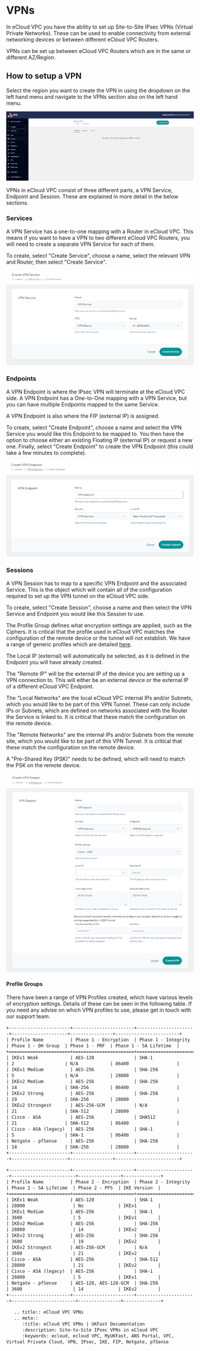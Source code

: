 # VPNs

In eCloud VPC you have the ability to set up Site-to-Site IPsec VPNs (Virtual Private Networks). These can be used to enable connectivity from external networking devices or between different eCloud VPC Routers.

VPNs can be set up between eCloud VPC Routers which are in the same or different AZ/Region.


## How to setup a VPN

Select the region you want to create the VPN in using the dropdown on the left hand menu and navigate to the VPNs section also on the left hand menu.

![VPN View](files/vpn-vpnview.png)

VPNs in eCloud VPC consist of three different parts, a VPN Service, Endpoint and Session. These are explained in more detail in the below sections.

### Services

A VPN Service has a one-to-one mapping with a Router in eCloud VPC. This means if you want to have a VPN to two different eCloud VPC Routers, you will need to create a separate VPN Service for each of them.

To create, select "Create Service", choose a name, select the relevant VPN and Router, then select "Create Service".

![VPN Service](files/vpn-vpnservice.png)

### Endpoints

A VPN Endpoint is where the IPsec VPN will terminate at the eCloud VPC side. A VPN Endpoint has a One-to-One mapping with a VPN Service, but you can have multiple Endpoints mapped to the same Service.

A VPN Endpoint is also where the FIP (external IP) is assigned.

To create, select "Create Endpoint", choose a name and select the VPN Service you would like this Endpoint to be mapped to. You then have the option to choose either an existing Floating IP (external IP) or request a new one. Finally, select "Create Endpoint" to create the VPN Endpoint (this could take a few minutes to complete).

![VPN Endpoint](files/vpn-vpnendpoint.png)

### Sessions

A VPN Session has to map to a specific VPN Endpoint and the associated Service. This is the object which will contain all of the configuration required to set up the VPN tunnel on the eCloud VPC side.

To create, select "Create Session", choose a name and then select the VPN Service and Endpoint you would like this Session to use.

The Profile Group defines what encryption settings are applied, such as the Ciphers. It is critical that the profile used in eCloud VPC matches the configuration of the remote device or the tunnel will not establish. We have a range of generic profiles which are detailed [here](vpn.md#profile-groups).

The Local IP (external) will automatically be selected, as it is defined in the Endpoint you will have already created.

The "Remote IP" will be the external IP of the device you are setting up a VPN connection to. This will either be an external device or the external IP of a different eCloud VPC Endpoint.

The "Local Networks" are the local eCloud VPC internal IPs and/or Subnets, which you would like to be part of this VPN Tunnel. These can only include IPs or Subnets, which are defined on networks associated with the Router the Service is linked to. It is critical that these match the configuration on the remote device.

The "Remote Networks" are the internal IPs and/or Subnets from the remote site, which you would like to be part of this VPN Tunnel. It is critical that these match the configuration on the remote device.

A "Pre-Shared Key (PSK)" needs to be defined, which will need to match the PSK on the remote device.

![VPN Session](files/vpn-session.png)


#### Profile Groups

There have been a range of VPN Profiles created, which have various levels of encryption settings. Details of these can be seen in the following table. If you need any advise on which VPN profiles to use, please get in touch with our support team.

```eval_rst
+-----------------------+-----------------------+----------------------+---------------------+----------------+------------------------+
| Profile Name          | Phase 1 - Encryption  | Phase 1 - Integrity  | Phase 1 - DH Group  | Phase 1 - PRF  | Phase 1 - SA Lifetime  |
+=======================+=======================+======================+=====================+================+========================+
| IKEv1 Weak            | AES-128               | SHA-1                | 2                   | N/A            | 86400                  |
| IKEv1 Medium          | AES-256               | SHA-256              | 5                   | N/A            | 28800                  |
| IKEv2 Medium          | AES-256               | SHA-256              | 14                  | SHA-256        | 86400                  |
| IKEv2 Strong          | AES-256               | SHA-256              | 19                  | SHA-256        | 28800                  |
| IKEv2 Strongest       | AES-256-GCM           | N/A                  | 21                  | SHA-512        | 28800                  |
| Cisco - ASA           | AES-256               | SHA512               | 21                  | SHA-512        | 86400                  |
| Cisco - ASA (legacy)  | AES-256               | SHA-1                | 5                   | SHA-1          | 86400                  |
| Netgate - pfSense     | AES-256               | SHA-256              | 14                  | SHA-256        | 28800                  |
+-----------------------+-----------------------+----------------------+---------------------+----------------+------------------------+
```

```eval_rst
+-----------------------+-----------------------+----------------------+------------------------+----------------+--------------+
| Profile Name          | Phase 2 - Encryption  | Phase 2 - Integrity  | Phase 2 - SA Lifetime  | Phase 2 - PFS  | IKE Version  |
+=======================+=======================+======================+========================+================+==============+
| IKEv1 Weak            | AES-128               | SHA-1                | 28800                  | No             | IKEv1        |
| IKEv1 Medium          | AES-256               | SHA-1                | 3600                   | 5              | IKEv1        |
| IKEv2 Medium          | AES-256               | SHA-256              | 28800                  | 14             | IKEv2        |
| IKEv2 Strong          | AES-256               | SHA-256              | 3600                   | 19             | IKEv2        |
| IKEv2 Strongest       | AES-256-GCM           | N/A                  | 3600                   | 21             | IKEv2        |
| Cisco - ASA           | AES-256               | SHA-512              | 28800                  | 21             | IKEv2        |
| Cisco - ASA (legacy)  | AES-256               | SHA-1                | 28800                  | 5              | IKEv1        |
| Netgate - pfSense     | AES-128, AES-128-GCM  | SHA-256              | 3600                   | 14             | IKEv2        |
+-----------------------+-----------------------+----------------------+------------------------+----------------+--------------+
```

```eval_rst
   .. title:: eCloud VPC VPNs
   .. meta::
      :title: eCloud VPC VPNs | UKFast Documentation
      :description: Site-to-Site IPsec VPNs in eCloud VPC
      :keywords: ecloud, ecloud VPC, MyUKFast, ANS Portal, VPC, Virtual Private Cloud, VPN, IPsec, IKE, FIP, Netgate, pfSense
```

